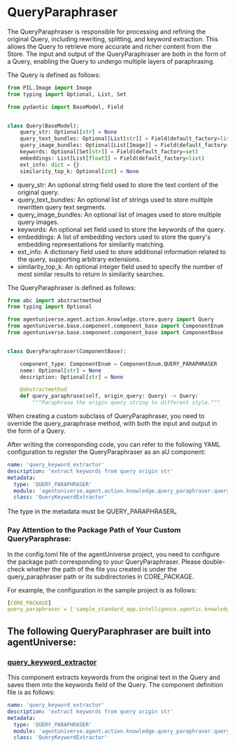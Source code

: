 # QueryParaphraser

The QueryParaphraser is responsible for processing and refining the original Query, including rewriting, splitting, and keyword extraction. This allows the Query to retrieve more accurate and richer content from the Store. The input and output of the QueryParaphraser are both in the form of a Query, enabling the Query to undergo multiple layers of paraphrasing.


The Query is defined as follows:
```python
from PIL.Image import Image
from typing import Optional, List, Set

from pydantic import BaseModel, Field


class Query(BaseModel):
    query_str: Optional[str] = None
    query_text_bundles: Optional[List[str]] = Field(default_factory=list)
    query_image_bundles: Optional[List[Image]] = Field(default_factory=list)
    keywords: Optional[Set[str]] = Field(default_factory=set)
    embeddings: List[List[float]] = Field(default_factory=list)
    ext_info: dict = {}
    similarity_top_k: Optional[int] = None
```
- query_str: An optional string field used to store the text content of the original query.
- query_text_bundles: An optional list of strings used to store multiple rewritten query text segments.
- query_image_bundles: An optional list of images used to store multiple query images.
- keywords: An optional set field used to store the keywords of the query.
- embeddings: A list of embedding vectors used to store the query's embedding representations for similarity matching.
- ext_info: A dictionary field used to store additional information related to the query, supporting arbitrary extensions.
- similarity_top_k: An optional integer field used to specify the number of most similar results to return in similarity searches.

The QueryParaphraser is defined as follows:
```python
from abc import abstractmethod
from typing import Optional

from agentuniverse.agent.action.knowledge.store.query import Query
from agentuniverse.base.component.component_base import ComponentEnum
from agentuniverse.base.component.component_base import ComponentBase


class QueryParaphraser(ComponentBase):

    component_type: ComponentEnum = ComponentEnum.QUERY_PARAPHRASER
    name: Optional[str] = None
    description: Optional[str] = None

    @abstractmethod
    def query_paraphrase(self, origin_query: Query) -> Query:
        """Paraphrase the origin query string to different style."""
```
When creating a custom subclass of QueryParaphraser, you need to override the query_paraphrase method, with both the input and output in the form of a Query.

After writing the corresponding code, you can refer to the following YAML configuration to register the QueryParaphraser as an aU component:
```yaml
name: 'query_keyword_extractor'
description: 'extract keywords from query origin str'
metadata:
  type: 'QUERY_PARAPHRASER'
  module: 'agentuniverse.agent.action.knowledge.query_paraphraser.query_keyword_extractor'
  class: 'QueryKeywordExtractor'
```
The type in the metadata must be QUERY_PARAPHRASER。
### Pay Attention to the Package Path of Your Custom QueryParaphrase:

In the config.toml file of the agentUniverse project, you need to configure the package path corresponding to your QueryParaphraser. Please double-check whether the path of the file you created is under the query_paraphraser path or its subdirectories in CORE_PACKAGE.

For example, the configuration in the sample project is as follows:
```yaml
[CORE_PACKAGE]
query_paraphraser = ['sample_standard_app.intelligence.agentic.knowledge.query_paraphraser']
```

## The following QueryParaphraser are built into agentUniverse:
### [query_keyword_extractor](../../../../../../agentuniverse/agent/action/knowledge/query_paraphraser/query_keyword_extractor.yaml)
This component extracts keywords from the original text in the Query and saves them into the keywords field of the Query.
The component definition file is as follows:
```yaml
name: 'query_keyword_extractor'
description: 'extract keywords from query origin str'
metadata:
  type: 'QUERY_PARAPHRASER'
  module: 'agentuniverse.agent.action.knowledge.query_paraphraser.query_keyword_extractor'
  class: 'QueryKeywordExtractor'
```